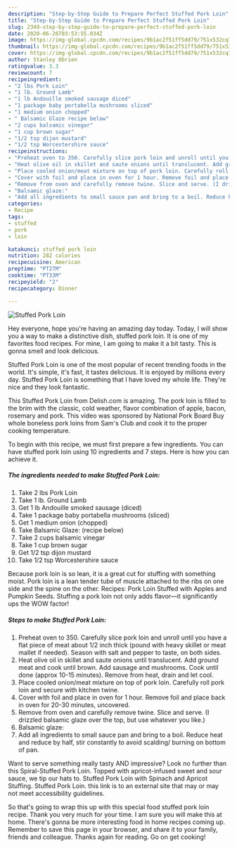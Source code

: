 ```yaml
---
description: "Step-by-Step Guide to Prepare Perfect Stuffed Pork Loin"
title: "Step-by-Step Guide to Prepare Perfect Stuffed Pork Loin"
slug: 2349-step-by-step-guide-to-prepare-perfect-stuffed-pork-loin
date: 2020-06-26T03:53:55.034Z
image: https://img-global.cpcdn.com/recipes/9b1ac2f51ff5dd79/751x532cq70/stuffed-pork-loin-recipe-main-photo.jpg
thumbnail: https://img-global.cpcdn.com/recipes/9b1ac2f51ff5dd79/751x532cq70/stuffed-pork-loin-recipe-main-photo.jpg
cover: https://img-global.cpcdn.com/recipes/9b1ac2f51ff5dd79/751x532cq70/stuffed-pork-loin-recipe-main-photo.jpg
author: Stanley Obrien
ratingvalue: 3.3
reviewcount: 7
recipeingredient:
- "2 lbs Pork Loin"
- "1 lb. Ground Lamb"
- "1 lb Andouille smoked sausage diced"
- "1 package baby portabella mushrooms sliced"
- "1 medium onion chopped"
- " Balsamic Glaze recipe below"
- "2 cups balsamic vinegar"
- "1 cup brown sugar"
- "1/2 tsp dijon mustard"
- "1/2 tsp Worcestershire sauce"
recipeinstructions:
- "Preheat oven to 350. Carefully slice pork loin and unroll until you have a flat piece of meat about 1/2 inch thick (pound with heavy skillet or meat mallet if needed). Season with salt and pepper to taste, on both sides."
- "Heat olive oil in skillet and saute onions until translucent. Add ground meat and cook until brown. Add sausage and mushrooms. Cook until done (approx 10-15 minutes). Remove from heat, drain and let cool."
- "Place cooled onion/meat mixture on top of pork loin. Carefully roll pork loin and secure with kitchen twine."
- "Cover with foil and place in oven for 1 hour. Remove foil and place back in oven for 20-30 minutes, uncovered."
- "Remove from oven and carefully remove twine. Slice and serve. (I drizzled balsamic glaze over the top, but use whatever you like.)"
- "Balsamic glaze:"
- "Add all ingredients to small sauce pan and bring to a boil. Reduce heat and reduce by half, stir constantly to avoid scalding/ burning on bottom of pan."
categories:
- Recipe
tags:
- stuffed
- pork
- loin

katakunci: stuffed pork loin 
nutrition: 282 calories
recipecuisine: American
preptime: "PT27M"
cooktime: "PT33M"
recipeyield: "2"
recipecategory: Dinner

---
```



![Stuffed Pork Loin](https://img-global.cpcdn.com/recipes/9b1ac2f51ff5dd79/751x532cq70/stuffed-pork-loin-recipe-main-photo.jpg)

Hey everyone, hope you're having an amazing day today. Today, I will show you a way to make a distinctive dish, stuffed pork loin. It is one of my favorites food recipes. For mine, I am going to make it a bit tasty. This is gonna smell and look delicious.

Stuffed Pork Loin is one of the most popular of recent trending foods in the world. It's simple, it's fast, it tastes delicious. It is enjoyed by millions every day. Stuffed Pork Loin is something that I have loved my whole life. They're nice and they look fantastic.

This Stuffed Pork Loin from Delish.com is amazing. The pork loin is filled to the brim with the classic, cold weather, flavor combination of apple, bacon, rosemary and pork. This video was sponsored by National Pork Board Buy whole boneless pork loins from Sam&#39;s Club and cook it to the proper cooking temperature.


To begin with this recipe, we must first prepare a few ingredients. You can have stuffed pork loin using 10 ingredients and 7 steps. Here is how you can achieve it.

<!--inarticleads1-->

##### The ingredients needed to make Stuffed Pork Loin:

1. Take 2 lbs Pork Loin
1. Take 1 lb. Ground Lamb
1. Get 1 lb Andouille smoked sausage (diced)
1. Take 1 package baby portabella mushrooms (sliced)
1. Get 1 medium onion (chopped)
1. Take  Balsamic Glaze: (recipe below)
1. Take 2 cups balsamic vinegar
1. Take 1 cup brown sugar
1. Get 1/2 tsp dijon mustard
1. Take 1/2 tsp Worcestershire sauce


Because pork loin is so lean, it is a great cut for stuffing with something moist. Pork loin is a lean tender tube of muscle attached to the ribs on one side and the spine on the other. Recipes: Pork Loin Stuffed with Apples and Pumpkin Seeds. Stuffing a pork loin not only adds flavor—it significantly ups the WOW factor! 

<!--inarticleads2-->

##### Steps to make Stuffed Pork Loin:

1. Preheat oven to 350. Carefully slice pork loin and unroll until you have a flat piece of meat about 1/2 inch thick (pound with heavy skillet or meat mallet if needed). Season with salt and pepper to taste, on both sides.
1. Heat olive oil in skillet and saute onions until translucent. Add ground meat and cook until brown. Add sausage and mushrooms. Cook until done (approx 10-15 minutes). Remove from heat, drain and let cool.
1. Place cooled onion/meat mixture on top of pork loin. Carefully roll pork loin and secure with kitchen twine.
1. Cover with foil and place in oven for 1 hour. Remove foil and place back in oven for 20-30 minutes, uncovered.
1. Remove from oven and carefully remove twine. Slice and serve. (I drizzled balsamic glaze over the top, but use whatever you like.)
1. Balsamic glaze:
1. Add all ingredients to small sauce pan and bring to a boil. Reduce heat and reduce by half, stir constantly to avoid scalding/ burning on bottom of pan.


Want to serve something really tasty AND impressive? Look no further than this Spiral-Stuffed Pork Loin. Topped with apricot-infused sweet and sour sauce, we tip our hats to. Stuffed Pork Loin with Spinach and Apricot Stuffing. Stuffed Pork Loin. this link is to an external site that may or may not meet accessibility guidelines. 

So that's going to wrap this up with this special food stuffed pork loin recipe. Thank you very much for your time. I am sure you will make this at home. There's gonna be more interesting food in home recipes coming up. Remember to save this page in your browser, and share it to your family, friends and colleague. Thanks again for reading. Go on get cooking!
